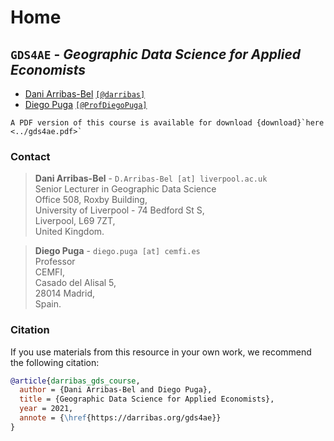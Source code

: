 # Home
## `GDS4AE` - *Geographic Data Science for Applied Economists*

- [Dani Arribas-Bel](https://darribas.org) [`[@darribas]`](https://twitter.com/darribas)
- [Diego Puga](https://diegopuga.org/) [`[@ProfDiegoPuga]`](https://twitter.com/ProfDiegoPuga)


```{note}
A PDF version of this course is available for download {download}`here <../gds4ae.pdf>`
```

### Contact

> **Dani Arribas-Bel** - `D.Arribas-Bel [at] liverpool.ac.uk`  
Senior Lecturer in Geographic Data Science  
Office 508, Roxby Building,  
University of Liverpool - 74 Bedford St S,  
Liverpool, L69 7ZT,  
United Kingdom.

> **Diego Puga** - `diego.puga [at] cemfi.es`  
Professor  
CEMFI,  
Casado del Alisal 5,  
28014 Madrid,  
Spain.

### Citation

If you use materials from this resource in your own work, we recommend the following citation:

```bibtex
@article{darribas_gds_course,
  author = {Dani Arribas-Bel and Diego Puga},
  title = {Geographic Data Science for Applied Economists},
  year = 2021,
  annote = {\href{https://darribas.org/gds4ae}}
}
```
